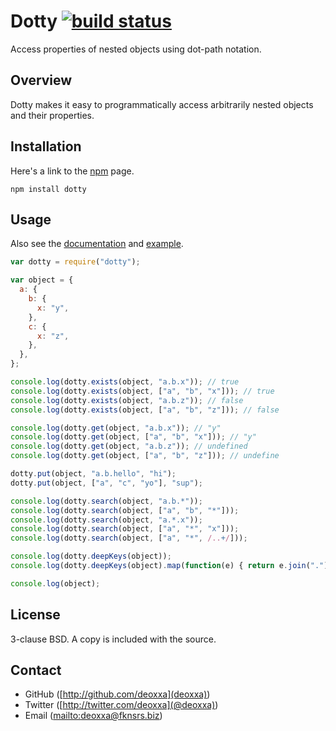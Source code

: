Dotty [![build status](https://secure.travis-ci.org/deoxxa/dotty.png)](http://travis-ci.org/deoxxa/dotty)
=====

Access properties of nested objects using dot-path notation.

Overview
--------

Dotty makes it easy to programmatically access arbitrarily nested objects and
their properties.


Installation
------------

Here's a link to the [npm](https://npmjs.org/package/dotty) page. 

	npm install dotty


Usage
-----

Also see the [documentation](http://deoxxa.github.com/dotty/docs/) and
[example](example.js).

```javascript
var dotty = require("dotty");

var object = {
  a: {
    b: {
      x: "y",
    },
    c: {
      x: "z",
    },
  },
};

console.log(dotty.exists(object, "a.b.x")); // true
console.log(dotty.exists(object, ["a", "b", "x"])); // true
console.log(dotty.exists(object, "a.b.z")); // false
console.log(dotty.exists(object, ["a", "b", "z"])); // false

console.log(dotty.get(object, "a.b.x")); // "y"
console.log(dotty.get(object, ["a", "b", "x"])); // "y"
console.log(dotty.get(object, "a.b.z")); // undefined
console.log(dotty.get(object, ["a", "b", "z"])); // undefine

dotty.put(object, "a.b.hello", "hi");
dotty.put(object, ["a", "c", "yo"], "sup");

console.log(dotty.search(object, "a.b.*"));
console.log(dotty.search(object, ["a", "b", "*"]));
console.log(dotty.search(object, "a.*.x"));
console.log(dotty.search(object, ["a", "*", "x"]));
console.log(dotty.search(object, ["a", "*", /..+/]));

console.log(dotty.deepKeys(object));
console.log(dotty.deepKeys(object).map(function(e) { return e.join("."); }));

console.log(object);
```

License
-------

3-clause BSD. A copy is included with the source.

Contact
-------

* GitHub ([http://github.com/deoxxa](deoxxa))
* Twitter ([http://twitter.com/deoxxa](@deoxxa))
* Email ([mailto:deoxxa@fknsrs.biz](deoxxa@fknsrs.biz))
